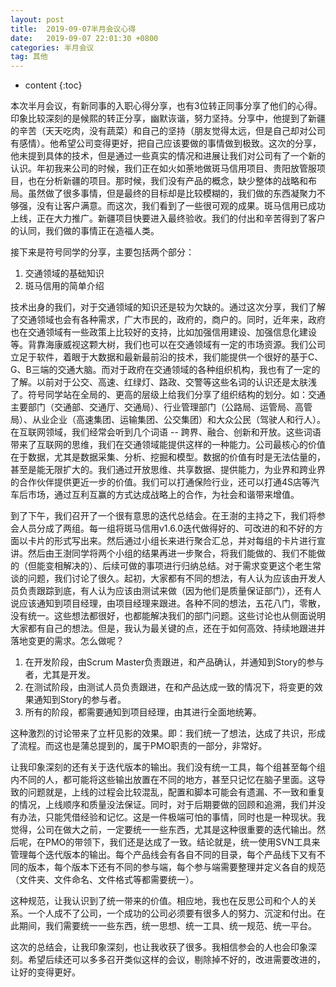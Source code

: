 ```yaml
---
layout: post
title:  2019-09-07半月会议心得
date:   2019-09-07 22:01:30 +0800
categories: 半月会议
tag: 其他
---
```


* content
{:toc}

本次半月会议，有新同事的入职心得分享，也有3位转正同事分享了他们的心得。印象比较深刻的是候熙的转正分享，幽默诙谐，努力坚持。分享中，他提到了新疆的辛苦（天天吃肉，没有蔬菜）和自己的坚持（朋友觉得太远，但是自己却对公司有感情）。他希望公司变得更好，把自己应该要做的事情做到极致。这次的分享，他未提到具体的技术，但是通过一些真实的情况和进展让我们对公司有了一个新的认识。年初我来公司的时候，我们正在如火如荼地做斑马信用项目、贵阳放管服项目，也在分析新疆的项目。那时候，我们没有产品的概念，缺少整体的战略和布局。虽然做了很多事情，但是最终的目标却是比较模糊的，我们做的东西凝聚力不够强，没有让客户满意。而这次，我们看到了一些很可观的成果。斑马信用已成功上线，正在大力推广。新疆项目快要进入最终验收。我们的付出和辛苦得到了客户的认同，我们做的事情正在造福人类。

接下来是符号同学的分享，主要包括两个部分：
1. 交通领域的基础知识
2. 斑马信用的简单介绍

技术出身的我们，对于交通领域的知识还是较为欠缺的。通过这次分享，我们了解了交通领域也会有各种需求，广大市民的，政府的，商户的。同时，近年来，政府也在交通领域有一些政策上比较好的支持，比如加强信用建设、加强信息化建设等。背靠海康威视这颗大树，我们也可以在交通领域有一定的市场资源。我们公司立足于软件，着眼于大数据和最新最前沿的技术，我们能提供一个很好的基于C、G、B三端的交通大脑。而对于政府在交通领域的各种组织机构，我也有了一定的了解。以前对于公交、高速、红绿灯、路政、交警等这些名词的认识还是太肤浅了。符号同学站在全局的、更高的层级上给我们分享了组织结构的划分。如：交通主要部门（交通部、交通厅、交通局）、行业管理部门（公路局、运管局、高管局）、从业企业（高速集团、运输集团、公交集团）和大众公民（驾驶人和行人）。在互联网领域，我们经常会听到几个词语 -- 跨界、融合、创新和开放。这些词语带来了互联网的思维，我们在交通领域能提供这样的一种能力。公司最核心的价值在于数据，尤其是数据采集、分析、挖掘和模型。数据的价值有时是无法估量的，甚至是能无限扩大的。我们通过开放思维、共享数据、提供能力，为业界和跨业界的合作伙伴提供更近一步的价值。我们可以打通保险行业，还可以打通4S店等汽车后市场，通过互利互赢的方式达成战略上的合作，为社会和谐带来增值。

到了下午，我们召开了一个很有意思的迭代总结会。在王澍的主持之下，我们将参会人员分成了两组。每一组将斑马信用v1.6.0迭代做得好的、可改进的和不好的方面以卡片的形式写出来。然后通过小组长来进行聚合汇总，并对每组的卡片进行宣讲。然后由王澍同学将两个小组的结果再进一步聚合，将我们能做的、我们不能做的（但能变相解决的）、后续可做的事项进行归纳总结。对于需求变更这个老生常谈的问题，我们讨论了很久。起初，大家都有不同的想法，有人认为应该由开发人员负责跟踪到底，有人认为应该由测试来做（因为他们是质量保证部门），还有人说应该通知到项目经理，由项目经理来跟进。各种不同的想法，五花八门，零散，没有统一。这些想法都很好，也都能解决我们的部门问题。这些讨论也从侧面说明大家都有自己的想法。但是，我认为最关键的点，还在于如何高效、持续地跟进并落地变更的需求。怎么做呢？

1. 在开发阶段，由Scrum Master负责跟进，和产品确认，并通知到Story的参与者，尤其是开发。
2. 在测试阶段，由测试人员负责跟进，在和产品达成一致的情况下，将变更的效果通知到Story的参与者。
3. 所有的阶段，都需要通知到项目经理，由其进行全面地统筹。

这种激烈的讨论带来了立杆见影的效果。即：我们统一了想法，达成了共识，形成了流程。而这也是蒲总提到的，属于PMO职责的一部分，非常好。

让我印象深刻的还有关于迭代版本的输出。我们没有统一工具，每个组甚至每个组内不同的人，都可能将这些输出放置在不同的地方，甚至只记忆在脑子里面。这导致的问题就是，上线的过程会比较混乱，配置和脚本可能会有遗漏、不一致和重复的情况，上线顺序和质量没法保证。同时，对于后期要做的回顾和追溯，我们并没有办法，只能凭借经验和记忆。这是一件极端可怕的事情，同时也是一种现状。我觉得，公司在做大之前，一定要统一一些东西，尤其是这种很重要的迭代输出。然后呢，在PMO的带领下，我们还是达成了一致。结论就是，统一使用SVN工具来管理每个迭代版本的输出。每个产品线会有各自不同的目录，每个产品线下又有不同的版本，每个版本下还有不同的参与端，每个参与端需要整理并定义各自的规范（文件夹、文件命名、文件格式等都需要统一）。

这种规范，让我认识到了统一带来的价值。相应地，我也在反思公司和个人的关系。一个人成不了公司，一个成功的公司必须要有很多人的努力、沉淀和付出。在此期间，我们需要统一一些东西，统一思想、统一工具、统一规范、统一平台。

这次的总结会，让我印象深刻，也让我收获了很多。我相信参会的人也会印象深刻。希望后续还可以多多召开类似这样的会议，剔除掉不好的，改进需要改进的，让好的变得更好。
